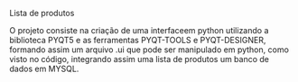 Lista de produtos

O projeto consiste na criação de uma interfaceem python utilizando a biblioteca PYQT5 e as ferramentas PYQT-TOOLS e PYQT-DESIGNER, formando assim um arquivo .ui que pode ser manipulado em python, como visto no código, integrando assim uma lista de produtos um banco de dados em MYSQL.
